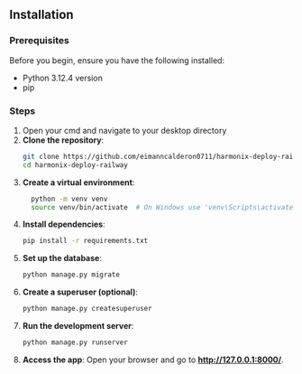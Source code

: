 ## Installation

### Prerequisites
Before you begin, ensure you have the following installed:
- Python 3.12.4 version
- pip

### Steps
1. Open your cmd and navigate to your desktop directory
2. **Clone the repository**:
   ```bash
   git clone https://github.com/eimanncalderon0711/harmonix-deploy-railway.git
   cd harmonix-deploy-railway 
3.   **Create a virtual environment**:
     ```bash
       python -m venv venv
       source venv/bin/activate  # On Windows use 'venv\Scripts\activate'
4.   **Install dependencies**:
      ```bash
      pip install -r requirements.txt
5.    **Set up the database**:
        ```bash
        python manage.py migrate
6.    **Create a superuser (optional)**:
        ```bash
        python manage.py createsuperuser
7.    **Run the development server**:
        ```bash
        python manage.py runserver
8.   **Access the app**: Open your browser and go to __http://127.0.0.1:8000/__.
